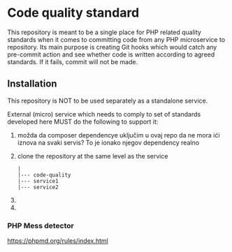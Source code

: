 # Code quality standard

This repository is meant to be a single place for PHP related quality 
standards when it comes to committing code from any PHP microservice
to repository. Its main purpose is creating Git hooks which would
catch any pre-commit action and see whether code is written according
to agreed standards. If it fails, commit will not be made. 

## Installation

This repository is NOT to be used separately as a standalone service.

External (micro) service which needs to comply to set of standards 
developed here MUST do the following to support it:

1. možda da composer dependencye uključim u ovaj repo da ne mora ići
iznova na svaki servis? To je ionako njegov dependency realno

2. clone the repository at the same level as the service

    ```
    |
    |--- code-quality
    |--- service1
    |--- service2
    ```

3. 

4. 


### PHP Mess detector

https://phpmd.org/rules/index.html


